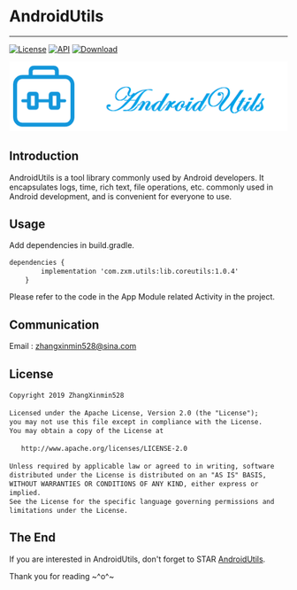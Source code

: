 # AndroidUtils
------
[![License](https://img.shields.io/badge/License%20-Apache%202-337ab7.svg)](https://www.apache.org/licenses/LICENSE-2.0)
[![API](https://img.shields.io/badge/API-19%2B-brightgreen.svg?style=flat)](https://android-arsenal.com/api?level=19)
[ ![Download](https://api.bintray.com/packages/zhangxinmin528/AndroidCoreUtils/AndroidCoreUtils/images/download.svg) ](https://bintray.com/zhangxinmin528/AndroidCoreUtils/AndroidCoreUtils/_latestVersion)

<p align="center">
  <img alt="logo" src="https://github.com/ZhangXinmin528/AndroidUtils/blob/master/app/src/main/assets/util_logo.png"/>
</p>

Introduction
------
AndroidUtils is a tool library commonly used by Android developers. It encapsulates logs, time, rich text, file operations, etc. commonly used in Android development, and is convenient for everyone to use.

Usage
------

Add dependencies in build.gradle.


	dependencies {
    		implementation 'com.zxm.utils:lib.coreutils:1.0.4'
    	}

Please refer to the code in the App Module related Activity in the project.

Communication
------
Email : zhangxinmin528@sina.com

License
------

    Copyright 2019 ZhangXinmin528

    Licensed under the Apache License, Version 2.0 (the "License");
    you may not use this file except in compliance with the License.
    You may obtain a copy of the License at

       http://www.apache.org/licenses/LICENSE-2.0

    Unless required by applicable law or agreed to in writing, software
    distributed under the License is distributed on an "AS IS" BASIS,
    WITHOUT WARRANTIES OR CONDITIONS OF ANY KIND, either express or implied.
    See the License for the specific language governing permissions and
    limitations under the License.


The End
---
If you are interested in AndroidUtils, don't forget to STAR [AndroidUtils](https://github.com/ZhangXinmin528/AndroidUtils).

Thank you for reading ~^o^~
